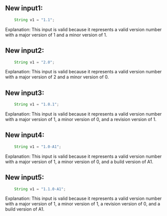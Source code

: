 ## New input1:
```java
    String v1 = "1.1";
```
Explanation: This input is valid because it represents a valid version number with a major version of 1 and a minor version of 1.

## New input2:
```java
    String v1 = "2.0";
```
Explanation: This input is valid because it represents a valid version number with a major version of 2 and a minor version of 0.

## New input3:
```java
    String v1 = "1.0.1";
```
Explanation: This input is valid because it represents a valid version number with a major version of 1, a minor version of 0, and a revision version of 1.

## New input4:
```java
    String v1 = "1.0-A1";
```
Explanation: This input is valid because it represents a valid version number with a major version of 1, a minor version of 0, and a build version of A1.

## New input5:
```java
    String v1 = "1.1.0-A1";
```
Explanation: This input is valid because it represents a valid version number with a major version of 1, a minor version of 1, a revision version of 0, and a build version of A1.